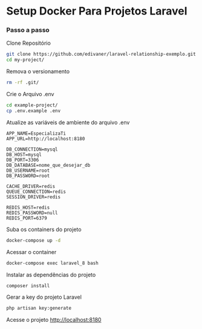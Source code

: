 
# Setup Docker Para Projetos Laravel

### Passo a passo
Clone Repositório
```sh
git clone https://github.com/edivaner/laravel-relationship-exemplo.git my-project
cd my-project/
```

Remova o versionamento
```sh
rm -rf .git/
```


Crie o Arquivo .env
```sh
cd example-project/
cp .env.example .env
```


Atualize as variáveis de ambiente do arquivo .env
```dosini
APP_NAME=EspecializaTi
APP_URL=http://localhost:8180

DB_CONNECTION=mysql
DB_HOST=mysql
DB_PORT=3306
DB_DATABASE=nome_que_desejar_db
DB_USERNAME=root
DB_PASSWORD=root

CACHE_DRIVER=redis
QUEUE_CONNECTION=redis
SESSION_DRIVER=redis

REDIS_HOST=redis
REDIS_PASSWORD=null
REDIS_PORT=6379
```


Suba os containers do projeto
```sh
docker-compose up -d
```


Acessar o container
```sh
docker-compose exec laravel_8 bash
```


Instalar as dependências do projeto
```sh
composer install
```


Gerar a key do projeto Laravel
```sh
php artisan key:generate
```


Acesse o projeto
[http://localhost:8180](http://localhost:8180)
